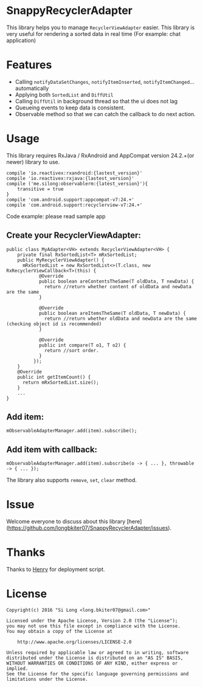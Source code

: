 # SnappyRecyclerAdapter

This library helps you to manage `RecyclerViewAdapter` easier. This library is very useful for rendering a sorted data in real time (For example: chat application)

# Features

* Calling `notifyDataSetChanges`, `notifyItemInserted`, `notifyItemChanged`... automatically
* Applying both `SortedList` and `DiffUtil`
* Calling `DiffUtil` in background thread so that the ui does not lag
* Queueing events to keep data is consistent.
* Observable method so that we can catch the callback to do next action.

# Usage

This library requires RxJava / RxAndroid and AppCompat version 24.2.+(or newer) library to use.

```
compile 'io.reactivex:rxandroid:{lastest_version}'
compile 'io.reactivex:rxjava:{lastest_version}'
compile ('me.silong:observablerm:{latest_version}'){
    transitive = true
}
compile 'com.android.support:appcompat-v7:24.+'
compile 'com.android.support:recyclerview-v7:24.+'

```

Code example: please read sample app

## Create your RecyclerViewAdapter:

```
public class MyAdapter<VH> extends RecyclerViewAdapter<VH> {
    private final RxSortedList<T> mRxSortedList;
    public MyRecyclerViewAdapter() {
      mRxSortedList = new RxSortedList<>(T.class, new RxRecyclerViewCallback<T>(this) {
            @Override
            public boolean areContentsTheSame(T oldData, T newData) {
              return //return whether content of oldData and newData are the same
            }
      
            @Override
            public boolean areItemsTheSame(T oldData, T newData) {
              return //return whether oldData and newData are the same (checking object id is recommended)
            }
      
            @Override
            public int compare(T o1, T o2) {
              return //sort order. 
            }
          });
    }
    @Override
    public int getItemCount() {
      return mRxSortedList.size();
    }
    ...
}
```

## Add item:

```
mObservableAdapterManager.add(item).subscribe();
```

## Add item with callback:

```
mObservableAdapterManager.add(item).subscribe(o -> { ... }, throwable -> { ... }); 
```

The library also supports `remove`, `set`, `clear` method.

# Issue

Welcome everyone to discuss about this library [here] (https://github.com/longbkiter07/SnappyRecyclerAdapter/issues).

# Thanks

Thanks to [Henry](https://github.com/henrytao-me/) for deployment script.

# License
```
Copyright(c) 2016 "Si Long <long.bkiter07@gmail.com>"

Licensed under the Apache License, Version 2.0 (the "License");
you may not use this file except in compliance with the License.
You may obtain a copy of the License at

    http://www.apache.org/licenses/LICENSE-2.0

Unless required by applicable law or agreed to in writing, software
distributed under the License is distributed on an "AS IS" BASIS,
WITHOUT WARRANTIES OR CONDITIONS OF ANY KIND, either express or implied.
See the License for the specific language governing permissions and
limitations under the License.
```
